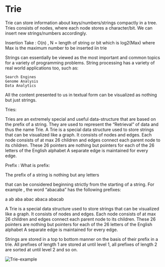 # Trie

Trie can store information about keys/numbers/strings compactly in a tree.
Tries consists of nodes, where each node stores a character/bit. We can insert new strings/numbers accordingly.

Insertion Take : O(n) , N = length of string or bit which is log2(Max) where Max is the maximum number to be inserted iin trie

Strings can essentially be viewed as the most important and common topics for a variety of programming problems. String processing has a variety of real world applications too, such as:

    Search Engines
    Genome Analysis
    Data Analytics

All the content presented to us in textual form can be visualized as nothing but just strings. 


Tries:

Tries are an extremely special and useful data-structure that are based on the prefix of a string. They are used to represent the “Retrieval” of data and thus the name Trie. 
A Trie is a special data structure used to store strings that can be visualized like a graph. It consists of nodes and edges. Each node consists of at max 26 children and edges connect each parent node to its children. These 26 pointers are nothing but pointers for each of the 26 letters of the English alphabet A separate edge is maintained for every edge.

Prefix : What is prefix:

The prefix of a string is nothing but any
letters

that can be considered beginning strictly from the starting of a string. For example , the word “abacaba” has the following prefixes:

a
ab
aba
abac
abaca
abacab

A Trie is a special data structure used to store strings that can be visualized like a graph. It consists of nodes and edges. Each node consists of at max 26 children and edges connect each parent node to its children. These 26 pointers are nothing but pointers for each of the 26 letters of the English alphabet A separate edge is maintained for every edge.

Strings are stored in a top to bottom manner on the basis of their prefix in a trie. All prefixes of length 1 are stored at until level 1, all prefixes of length 2 are sorted at until level 2 and so on. 

![Trie-example](https://he-s3.s3.amazonaws.com/media/uploads/fb14630.png)

